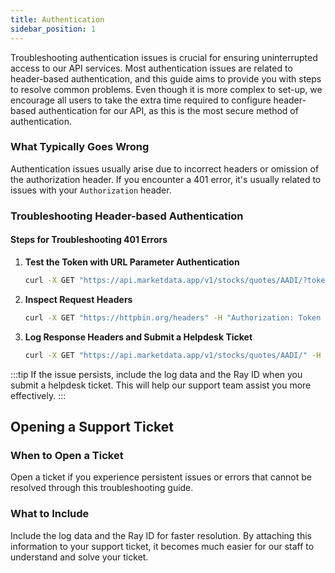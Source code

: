 ```yaml
---
title: Authentication
sidebar_position: 1
---
```


Troubleshooting authentication issues is crucial for ensuring uninterrupted access to our API services. Most authentication issues are related to header-based authentication, and this guide aims to provide you with steps to resolve common problems. Even though it is more complex to set-up, we encourage all users to take the extra time required to configure header-based authentication for our API, as this is the most secure method of authentication.

### What Typically Goes Wrong

Authentication issues usually arise due to incorrect headers or omission of the authorization header. If you encounter a 401 error, it's usually related to issues with your `Authorization` header.

### Troubleshooting Header-based Authentication

#### Steps for Troubleshooting 401 Errors

1. **Test the Token with URL Parameter Authentication**
   
   ```bash
   curl -X GET "https://api.marketdata.app/v1/stocks/quotes/AADI/?token=YOUR_TOKEN"
   ```

2. **Inspect Request Headers**
   
   ```bash
   curl -X GET "https://httpbin.org/headers" -H "Authorization: Token YOUR_TOKEN"
   ```

3. **Log Response Headers and Submit a Helpdesk Ticket**
   
   ```bash
   curl -X GET "https://api.marketdata.app/v1/stocks/quotes/AADI/" -H "Authorization: Token YOUR_TOKEN" -i
   ```

:::tip
If the issue persists, include the log data and the Ray ID when you submit a helpdesk ticket. This will help our support team assist you more effectively.
:::

## Opening a Support Ticket

### When to Open a Ticket

Open a ticket if you experience persistent issues or errors that cannot be resolved through this troubleshooting guide.

### What to Include

Include the log data and the Ray ID for faster resolution. By attaching this information to your support ticket, it becomes much easier for our staff to understand and solve your ticket.

